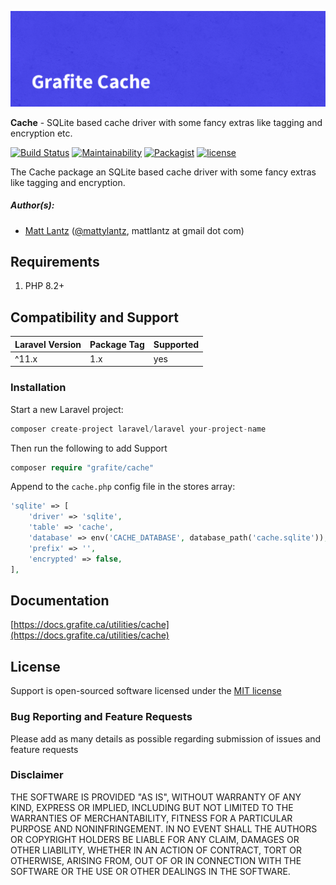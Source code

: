 ![Grafite Cache](GrafiteCache-banner.png)

**Cache** - SQLite based cache driver with some fancy extras like tagging and encryption etc.

[![Build Status](https://github.com/GrafiteInc/Charts/actions/workflows/php-package-tests.yml/badge.svg?branch=main)](https://github.com/GrafiteInc/Charts/actions/workflows/php-package-tests.yml)
[![Maintainability](https://qlty.sh/badges/3e066ff4-428d-48a9-bf2d-55fcd9f4e35e/maintainability.svg)](https://qlty.sh/gh/GrafiteInc/projects/Cache)
[![Packagist](https://img.shields.io/packagist/dt/grafite/cache.svg)](https://packagist.org/packages/grafite/cache)
[![license](https://img.shields.io/github/license/mashape/apistatus.svg)](https://packagist.org/packages/grafite/cache)

The Cache package an SQLite based cache driver with some fancy extras like tagging and encryption.

##### Author(s):
* [Matt Lantz](https://github.com/mlantz) ([@mattylantz](http://twitter.com/mattylantz), mattlantz at gmail dot com)

## Requirements

1. PHP 8.2+

## Compatibility and Support

| Laravel Version | Package Tag | Supported |
|-----------------|-------------|-----------|
| ^11.x | 1.x | yes |

### Installation

Start a new Laravel project:
```php
composer create-project laravel/laravel your-project-name
```

Then run the following to add Support
```php
composer require "grafite/cache"
```

Append to the `cache.php` config file in the stores array:
```php
'sqlite' => [
    'driver' => 'sqlite',
    'table' => 'cache',
    'database' => env('CACHE_DATABASE', database_path('cache.sqlite')),
    'prefix' => '',
    'encrypted' => false,
],
```

## Documentation

[https://docs.grafite.ca/utilities/cache](https://docs.grafite.ca/utilities/cache)

## License
Support is open-sourced software licensed under the [MIT license](http://opensource.org/licenses/MIT)

### Bug Reporting and Feature Requests
Please add as many details as possible regarding submission of issues and feature requests

### Disclaimer
THE SOFTWARE IS PROVIDED "AS IS", WITHOUT WARRANTY OF ANY KIND, EXPRESS OR IMPLIED, INCLUDING BUT NOT LIMITED TO THE WARRANTIES OF MERCHANTABILITY, FITNESS FOR A PARTICULAR PURPOSE AND NONINFRINGEMENT. IN NO EVENT SHALL THE AUTHORS OR COPYRIGHT HOLDERS BE LIABLE FOR ANY CLAIM, DAMAGES OR OTHER LIABILITY, WHETHER IN AN ACTION OF CONTRACT, TORT OR OTHERWISE, ARISING FROM, OUT OF OR IN CONNECTION WITH THE SOFTWARE OR THE USE OR OTHER DEALINGS IN THE SOFTWARE.

